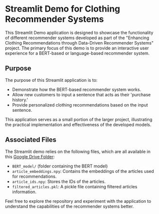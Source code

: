 # Streamlit Demo for Clothing Recommender Systems

This Streamlit Demo application is designed to showcase the functionality of different recommender systems developed as part of the "Enhancing Clothing Recommendations through Data-Driven Recommender Systems" project. The primary focus of this demo is to provide an interactive user experience for a BERT-based or language-based recommender system.

## Purpose

The purpose of this Streamlit application is to:

- Demonstrate how the BERT-based recommender system works.
- Allow new customers to input a sentence that acts as their 'purchase history.'
- Provide personalized clothing recommendations based on the input sentence.

This application serves as a small portion of the larger project, illustrating the practical implementation and effectiveness of the developed models.

## Associated Files

The Streamlit demo relies on the following files, which are all available in this [Google Drive Folder](https://drive.google.com/drive/u/1/folders/1wjLAelGkrZarN97FisOU3Kt5l-8QuFM7):

- `BERT_model/` (folder containing the BERT model)
- `article_embeddings.npy`: Contains the embeddings of the articles used for recommendations.
- `article_ids.npy`: Stores the IDs of the articles.
- `filtered_articles.pkl`: A pickle file containing filtered articles information.

Feel free to explore the repository and experiment with the application to understand the capabilities of the recommender systems better.
